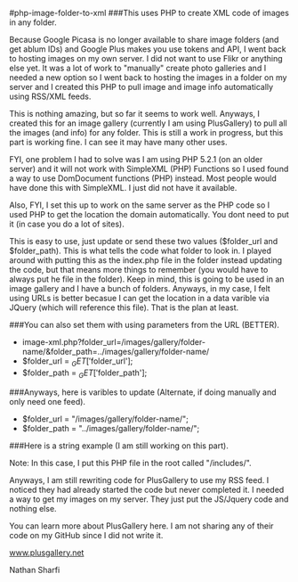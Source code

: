 

#php-image-folder-to-xml
###This uses PHP to create XML code of images in any folder.

Because Google Picasa is no longer available to share image folders (and get ablum IDs) and Google Plus makes you use tokens and API, I went back to hosting images on my own server. I did not want to use Flikr or anything else yet. It was a lot of work to "manually" create photo galleries and I needed a new option so I went back to hosting the images in a folder on my server and I created this PHP to pull image and image info automatically using RSS/XML feeds.

This is nothing amazing, but so far it seems to work well. Anyways, I created this for an image gallery (currently I am using PlusGallery) to pull all the images (and info) for any folder. This is still a work in progress, but this part is working fine. I can see it may have many other uses.

FYI, one problem I had to solve was I am using PHP 5.2.1 (on an older server) and it will not work with SimpleXML (PHP) Functions so I used found a way to use DomDocument functions (PHP) instead. Most people would have done this with SimpleXML. I just did not have it available. 

Also, FYI, I set this up to work on the same server as the PHP code so I used PHP to get the location the domain automatically. You dont need to put it (in case you do a lot of sites).

This is easy to use, just update or send these two values ($folder_url and $folder_path). This is what tells the code what folder to look in. I played around with putting this as the index.php file in the folder instead updating the code, but that means more things to remember (you would have to always put he file in the folder). Keep in mind, this is going to be used in an image gallery and I have a bunch of folders. Anyways, in my case, I felt using URLs is better becasue I can get the location in a data varible via JQuery (which will reference this file). That is the plan at least. 

###You can also set them with using parameters from the URL (BETTER).

- image-xml.php?folder_url=/images/gallery/folder-name/&folder_path=../images/gallery/folder-name/
- $folder_url = $_GET['$folder_url'];
- $folder_path = $_GET['$folder_path'];

###Anyways, here is varibles to update (Alternate, if doing manually and only need one feed).

- $folder_url = "/images/gallery/folder-name/";
- $folder_path = "../images/gallery/folder-name/";

###Here is a string example (I am still working on this part).
    <div id="plusgallery" data-type="local" data-image-path="/includes/image-xml.php?folder_url=/images/gallery/folder-name/&folder_path=../images/gallery/folder-name/"></div>

Note: In this case, I put this PHP file in the root called "/includes/".

Anyways, I am still rewriting code for PlusGallery to use my RSS feed. I noticed they had already started the code but never completed it. I needed a way to get my images on my server. They just put the JS/Jquery code and nothing else.

You can learn more about PlusGallery here. I am not sharing any of their code on my GitHub since I did not write it.

www.plusgallery.net

Nathan Sharfi
